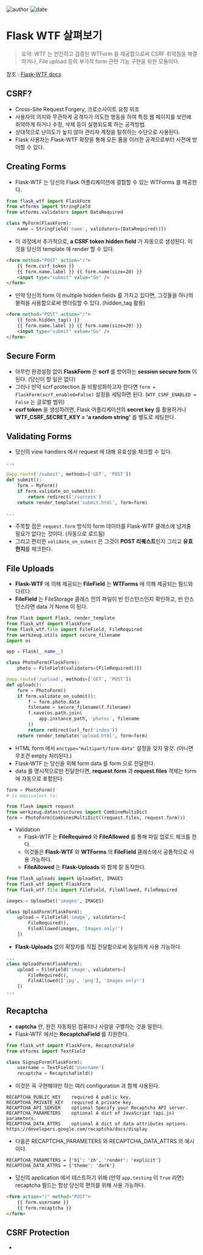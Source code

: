 
![author](https://img.shields.io/badge/author-daesungRa-lightgray.svg?style=flat-square)
![date](https://img.shields.io/badge/date-190527-lightgray.svg?style=flat-square)

# Flask WTF 살펴보기

> 요약: WTF 는 안전하고 검증된 WTForm 을 제공함으로써 CSRF 취약점을 해결하거나, File upload 등의 부가적 form 관련 기능 구현을 위한 모듈이다.

참조 : [Flask-WTF docs](https://flask-wtf.readthedocs.io/en/stable/)

## CSRF?

- Cross-Site Request Forgery, 크로스사이트 요청 위조
- 사용자의 의지와 무관하게 공격자가 의도한 행동을 하여 특정 웹 페이지를 보안에 취약하게 하거나 수정, 삭제 등이 실행되도록 하는 공격방법.
- 상대적으로 난이도가 높지 않아 관리자 계정을 탈취하는 수단으로 사용된다.
- Flask 사용자는 Flask-WTF 확장을 통해 모든 폼을 이러한 공격으로부터 사전에 방어할 수 있다.

## Creating Forms

- Flask-WTF 는 당신의 Flask 어플리케이션에 결합할 수 있는 WTForms 를 제공한다.
```python
from flask_wtf import FlaskForm
from wtforms import StringField
from wtforms.validators import DataRequired

class MyForm(FlaskForm):
    name = StringField('name', validators=[DataRequired()])
```
- 이 과정에서 추가적으로, **a CSRF token hidden field** 가 자동으로 생성된다. 이것을 당신의 template 에 render 할 수 있다.
```html
<form method="POST" action="/">
    {{ form.csrf_token }}
    {{ form.name.label }} {{ form.name(size=20) }}
    <input type="submit" value="Go" />
</form>
```
- 만약 당신의 form 이 multiple hidden fields 를 가지고 있다면, 그것들을 하나의 블럭을 사용함으로써 렌더링할 수 있다. (hidden_tag 활용)
```html
<form method="POST" action="/">
    {{ form.hidden_tag() }}
    {{ form.name.label }} {{ form.name(size=20) }}
    <input type="submit" value="Go" />
</form>
```

## Secure Form

- 아무런 환경설정 없이 **FlaskForm** 은 **scrf** 를 방어하는 **session secure form** 이 된다. (당신이 할 일은 없다)
- 그러나 만약 scrf protection 을 비활성화하고자 한다면 ```form = FlaskForm(scrf_enabled=False)``` 설정을 세팅하면 된다. (```WTF_CSRF_ENABLED = False``` 는 글로벌 범위)
- **csrf token** 을 생성하려면, Flask 어플리케이션의 **secret key** 를 활용하거나 **WTF_CSRF_SECRET_KEY = 'a random string'** 를 별도로 세팅한다. 

## Validating Forms

- 당신의 view handlers 에서 request 에 대해 유효성을 체크할 수 있다.
```python
...

@app.route('/submit', methods=['GET', 'POST'])
def submit():
    form = MyForm()
    if form.validate_on_submit():
        return redirect('/success')
    return render_template('submit.html', form=form)
    
...
```
- 주목할 점은 ```request.form``` 방식의 form 데이터를 Flask-WTF 클래스에 넘겨줄 필요가 없다는 것이다. (자동으로 로드됨)
- 그리고 편리한 ```validate_on_submit``` 은 그것이 **POST 리퀘스트**인지 그리고 **유효한지**를 체크한다.

## File Uploads

- **Flask-WTF** 에 의해 제공되는 **FileField** 는 **WTForms** 에 의해 제공되는 필드와 다르다.
- **FileField** 는 FileStorage 클래스 안의 파일이 빈 인스턴스인지 확인하고, 빈 인스턴스라면 data 가 None 이 된다.
```python
from flask import Flask, render_template
from flask_wtf import FlaskForm
from flask_wtf.file import FileField, FileRequired
from werkzeug.utils import secure_filename
import os

app = Flask(__name__)

class PhotoForm(FlaskForm):
    photo = FileField(validators=[FileRequired()])

@app.route('/upload', methods=['GET', 'POST'])
def upload():
    form = PhotoForm()
    if form.validate_on_submit():
        f = form.photo.data
        filename = secure_filename(f.filename)
        f.save(os.path.join(
            app.instance_path, 'photos', filename
        ))
        return redirect(url_for('index'))
    return render_template('upload.html', form=form)
```
- HTML form 에서 ```enctype="multipart/form-data"``` 설정을 잊지 말것. (아니면 무조건 empty 처리된다.)
- Flask-WTF 는 당신을 위해 form data 를 form 으로 전달한다.
- data 를 명시적으로만 전달한다면, **request.form** 과 **request.files** 객체는 form 에 자동으로 포함된다.
```python
form = PhotoForm()
# is equivalent to:

from flask import request
from werkzeug.datastructures import CombineMultiDict
form = PhotoForm(CombinesMultiDict((request.files, request.form)))
```
- Validation
    * Flask-WTF 는 **FileRequired** 와 **FileAllowed** 를 통해 파일 업로드 체크를 한다.
    * 이것들은 **Flask-WTF** 와 **WTForms** 의 **FileField** 클래스에서 공통적으로 사용 가능하다.
    * **FileAllowed** 는 **Flask-Uploads** 와 함께 잘 동작한다.
```python
from flask_uploads import UploadSet, IMAGES
from flask_wtf import FlaskForm
from flask_wtf.file import FileField, FileAllowed, FileRequired

images = UploadSet('images', IMAGES)

class UploadForm(FlaskForm):
    upload = FileField('image', validators=[
        FileRequired(),
        FileAllowed(images, 'Images only!')
    ])
```
- **Flask-Uploads** 없이 확장자를 직접 전달함으로써 동일하게 사용 가능하다.
```python
...
class UploadForm(FlaskForm):
    upload = FileField('image', validators=[
        FileRequired(),
        FileAllowed(['jpg', 'png'], 'Images only!')
    ])
...
```

## Recaptcha

- **captcha** 란, 완전 자동화된 컴퓨터나 사람을 구별하는 것을 말한다.
- Flask-WTF 에서는 **RecaptchaField** 를 지원한다.
```python
from flask_wtf import FlaskForm, RecaptchaField
from wtforms import TextField

class SignupForm(FlaskForm):
    username = TextField('Username')
    recaptcha = RecaptchaField()
```
- 이것은 꼭 구현해야만 하는 여러 configuration 과 함께 사용된다.
```
RECAPTCHA_PUBLIC_KEY	required A public key.
RECAPTCHA_PRIVATE_KEY	required A private key.
RECAPTCHA_API_SERVER	optional Specify your Recaptcha API server.
RECAPTCHA_PARAMETERS	optional A dict of JavaScript (api.js) parameters.
RECAPTCHA_DATA_ATTRS	optional A dict of data attributes options. https://developers.google.com/recaptcha/docs/display
```
- 다음은 RECAPTCHA_PARAMETERS 와 RECAPTCHA_DATA_ATTRS 의 예시이다.
```text
RECAPTCHA_PARAMETERS = {'h1': 'zh', 'render': 'explicit'}
RECAPTCHA_DATA_ATTRS = {'theme': 'dark'}
```
- 당신의 application 에서 테스트하기 위해 (만약 ```app.testing``` 이 ```True``` 라면) recaptcha 필드는 항상 당신의 편의를 위해 사용 가능하다.
```html
<form action="/" method="POST">
    {{ form.username }}
    {{ form.recaptcha }}
</form>
```

## CSRF Protection

- 



